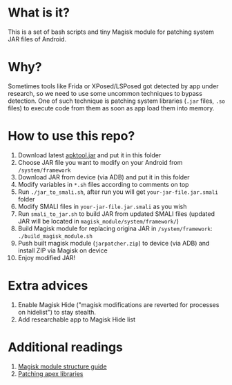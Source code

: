 # What is it?

This is a set of bash scripts and tiny Magisk module for patching system JAR files of Android.

# Why?

Sometimes tools like Frida or XPosed/LSPosed got detected by app under research, so we need to use some uncommon techniques to bypass detection. One of such technique is patching system libraries (`.jar` files, `.so` files) to execute code from them as soon as app load them into memory.

# How to use this repo?

1. Download latest [apktool.jar](https://github.com/iBotPeaches/Apktool/releases) and put it in this folder
2. Choose JAR file you want to modify on your Android from `/system/framework`
3. Download JAR from device (via ADB) and put it in this folder
4. Modify variables in `*.sh` files according to comments on top
5. Run `./jar_to_smali.sh`, after run you will get `your-jar-file.jar.smali` folder
6. Modify SMALI files in `your-jar-file.jar.smali` as you wish
7. Run `smali_to_jar.sh` to build JAR from updated SMALI files (updated JAR will be located in `magisk_module/system/framework/`)
8. Build Magisk module for replacing origina JAR in `/system/framework`: `./build_magisk_module.sh`
9. Push built magisk module (`jarpatcher.zip`) to device (via ADB) and install ZIP via Magisk on device
10. Enjoy modified JAR!

# Extra advices

1. Enable Magisk Hide ("magisk modifications are reverted for processes on hidelist") to stay stealth.
2. Add researchable app to Magisk Hide list

# Additional readings

1. [Magisk module structure guide](https://topjohnwu.github.io/Magisk/guides.html)
2. [Patching apex libraries](https://xdaforums.com/t/question-override-libart-so-and-other-runtime-apex-components-on-android-10.4136983/)
